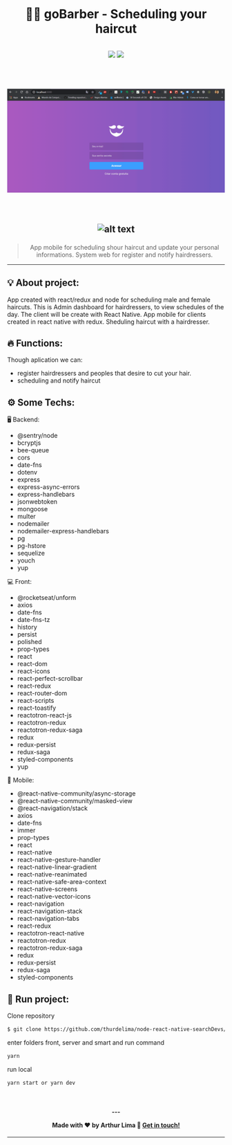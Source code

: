 
<h1 align="center">
  🧔🏻 goBarber - Scheduling your haircut
</h1>
<h2 align="center">

  

<p align="center">

  <a alt="Arthur Lima Linkedin" href="https://www.linkedin.com/in/arthur-lima-294ab0103/">
    <img src="https://img.shields.io/badge/LinkedIn-Arthur-blue?logo=linkedin"/></a>
 
  <a alt="Arthur Lima GitHub" href="https://github.com/thurdelima">
  <img src="https://img.shields.io/badge/GitHub-thurdelima-lightgrey?logo=github"/></a>
 

</p>
<br/>



![alt text](https://raw.githubusercontent.com/thurdelima/react-node-gobarberApp/master/gobarber_project.gif)

<br/>


<div align="center">

![alt text](https://raw.githubusercontent.com/thurdelima/react-node-gobarberApp/master/mobileBarber.gif)

</div>





</h2>

<blockquote align="center">
  App mobile for  scheduling shour haircut and update your personal informations. System web for register  and notify hairdressers.
</blockquote>

<hr/>

##  💡 About project:

App created with react/redux and node for scheduling male and female haircuts. This is Admin dashboard for hairdressers, to view schedules of the day. The client will be create with React Native. App mobile for clients created in react native with redux. Sheduling haircut with a hairdresser.

##  🔥 Functions:

Though aplication we can:

- register hairdressers and peoples that desire to cut your hair.
- scheduling and notify haircut 


##  ⚙️ Some Techs:

 🖥️  Backend:

- @sentry/node
- bcryptjs
- bee-queue
- cors
- date-fns
- dotenv
- express
- express-async-errors
- express-handlebars
- jsonwebtoken
- mongoose
- multer
- nodemailer
- nodemailer-express-handlebars
- pg
- pg-hstore
- sequelize
- youch
- yup

 💻  Front:

- @rocketseat/unform
- axios
- date-fns
- date-fns-tz
- history
- persist
- polished
- prop-types
- react
- react-dom
- react-icons
- react-perfect-scrollbar
- react-redux
- react-router-dom
- react-scripts
- react-toastify
- reactotron-react-js
- reactotron-redux
- reactotron-redux-saga
- redux
- redux-persist
- redux-saga
- styled-components
- yup

 📱  Mobile:

- @react-native-community/async-storage
- @react-native-community/masked-view
- @react-navigation/stack
- axios
- date-fns
- immer
- prop-types
- react
- react-native
- react-native-gesture-handler
- react-native-linear-gradient
- react-native-reanimated
- react-native-safe-area-context
- react-native-screens
- react-native-vector-icons
- react-navigation
- react-navigation-stack
- react-navigation-tabs
- react-redux
- reactotron-react-native
- reactotron-redux
- reactotron-redux-saga
- redux
- redux-persist
- redux-saga
- styled-components



## 🏁 Run project:

Clone repository

```bash
$ git clone https://github.com/thurdelima/node-react-native-searchDevs/
```

enter folders front, server and smart and run command

```bash
yarn
```
run local

```bash
yarn start or yarn dev
```




<br/>

<h4 align="center">
  ---

Made with ♥   by Arthur Lima :wave: [Get in touch!](https://www.linkedin.com/in/arthur-lima-294ab0103/)
</h4>

---








